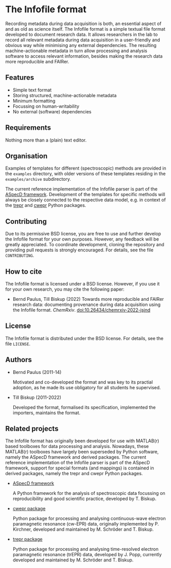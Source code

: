 # The Infofile format

Recording metadata during data acquisition is both, an essential aspect of and as old as science itself. The Infofile format is a simple textual file format developed to document research data. It allows researchers in the lab to record all relevant metadata during data acquisition in a user-friendly and obvious way while minimising any external dependencies. The resulting machine-actionable metadata in turn allow processing and analysis software to access relevant information, besides making the research data more reproducible and FAIRer.

## Features

* Simple text format
* Storing structured, machine-actionable metadata
* Minimum formatting
* Focussing on human-writability
* No external (software) dependencies


## Requirements

Nothing more than a (plain) text editor.


## Organisation

Examples of templates for different (spectroscopic) methods are provided in the `examples` directory, with older versions of these templates residing in the `examples/archive` subdirectory. 

The current reference implementation of the Infofile parser is part of the [ASpecD framework](https://github.com/tillbiskup/aspecd). Development of the templates for specific methods will always be closely connected to the respective data model, e.g. in context of the [trepr](https://github.com/tillbiskup/trepr) and [cwepr](https://github.com/tillbiskup/cwepr) Python packages.



## Contributing

Due to its permissive BSD license, you are free to use and further develop the Infofile format for your own purposes. However, any feedback will be greatly appreciated. To coordinate development, cloning the repository and providing pull requests is strongly encouraged. For details, see the file `CONTRIBUTING`.


## How to cite

The Infofile format is licensed under a BSD license. However, if you use it for your own research, you may cite the following paper:

  * Bernd Paulus, Till Biskup (2022) Towards more reproducible and FAIRer research data: documenting provenance during data acquisition using the Infofile format. *ChemRxiv*. [doi:10.26434/chemrxiv-2022-jsjnd](https://doi.org/10.26434/chemrxiv-2022-jsjnd)


## License

The Infofile format is distributed under the BSD license. For details, see the file `LICENSE`.


## Authors

* Bernd Paulus (2011-14)

    Motivated and co-developed the format and was key to its practial adoption, as he made its use obligatory for all students he supervised.

* Till Biskup (2011-2022)

    Developed the format, formalised its specification, implemented the importers, maintains the format.


## Related projects

The Infofile format has originally been developed for use with MATLAB(r) based toolboxes for data processing and analysis. Nowadays, these MATLAB(r) toolboxes have largely been superseded by Python software, namely the ASpecD framework and derived packages. The current reference implementation of the Infofile parser is part of the ASpecD framework, support for special formats (and mappings) is contained in derived packages, namely the trepr and cwepr Python packages.

* [ASpecD framework](https://docs.aspecd.de/)

    A Python framework for the analysis of spectroscopic data focussing on reproducibility and good scientific practice, developed by T. Biskup.

* [cwepr package](https://docs.cwepr.de/)

    Python package for processing and analysing continuous-wave electron paramagnetic resonance (cw-EPR) data, originally implemented by P. Kirchner, developed and maintained by M. Schröder and T. Biskup.

* [trepr package](https://docs.trepr.de/)

    Python package for processing and analysing time-resolved electron paramagnetic resonance (trEPR) data, developed by J. Popp, currently developed and maintained by M. Schröder and T. Biskup.

